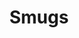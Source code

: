 ---
title: Smugs
crosslinks:
- smuganimegirls
- animenocontext
- awwnime
- Animemes
- kemonomimi
- KizunaAI
---